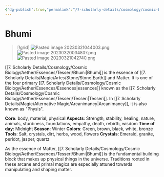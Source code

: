 ```yaml
---
{"dg-publish":true,"permalink":"/7-scholarly-details/cosmology/cosmic-biology/aether/essences/tesseri/bhumi/","noteIcon":""}
---
```


# Bhumi

>[!grid]
>![Pasted image 20230321044003.png](/img/user/x.%20Assets/Attachments/Pasted%20image%2020230321044003.png)
>![Pasted image 20230320034807.png](/img/user/x.%20Assets/Attachments/Pasted%20image%2020230320034807.png)
>![Pasted image 20230321042740.png](/img/user/x.%20Assets/Attachments/Pasted%20image%2020230321042740.png)

[[7. Scholarly Details/Cosmology/Cosmic Biology/Aether/Essences/Tesseri/Bhumi\|Bhumi]] is the essence of [[7. Scholarly Details/Magic/Artes/Stone/Stone\|Earth]] and Matter. It is one of the four primary [[7. Scholarly Details/Cosmology/Cosmic Biology/Aether/Essences/Essences\|essences]] known as the [[7. Scholarly Details/Cosmology/Cosmic Biology/Aether/Essences/Tesseri/Tesseri\|Tesseri]]. In [[7. Scholarly Details/Magic/Alternative Magic/Arcanimancy\|Arcanimancy]], it is also known as "Physis".  

**Core:** body, material, physical
**Aspects**: Strength, stability, healing, nature, animals, sturdiness, foundations, empathy, death, rebirth, wisdom
**Time of day**: Midnight
**Season**: Winter
**Colors**: Green, brown, black, white, bronze
**Tools**: Salt, crystals, dirt, herbs, wood, flowers 
**Crystals**: Emerald, granite, peridot, jasper, quartz

As the essence of Matter, [[7. Scholarly Details/Cosmology/Cosmic Biology/Aether/Essences/Tesseri/Bhumi\|Bhumi]] is the fundamental building block that makes up physical things in the universe. Traditions rooted in these arcane and primal magics are especially attuned towards manipulating and shaping matter. 

